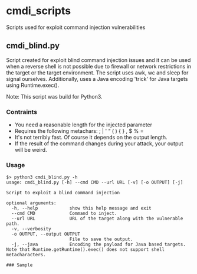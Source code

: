 # cmdi_scripts
Scripts used for exploit command injection vulnerabilities

## cmdi_blind.py
Script created for exploit blind command injection issues and it can be used when a reverse shell is not possible due to firewall or network restrictions in the target or the target environment. The script uses awk, wc and sleep for signal ourselves. Additionally, uses a Java encoding 'trick' for Java targets using Runtime.exec().

Note: This script was build for Python3.

### Contraints
- You need a reasonable length for the injected parameter
- Requires the following metachars: ; | ' “ ( ) { } , $ % =
- It's not terribly fast. Of course it depends on the output length.
- If the result of the command changes during your attack, your output will be weird.

### Usage
```shell
$> python3 cmdi_blind.py -h
usage: cmdi_blind.py [-h] --cmd CMD --url URL [-v] [-o OUTPUT] [-j]

Script to exploit a blind command injection

optional arguments:
  -h, --help            show this help message and exit
  --cmd CMD             Command to inject.
  --url URL             URL of the target along with the vulnerable path.
  -v, --verbosity
  -o OUTPUT, --output OUTPUT
                        File to save the output.
  -j, --java            Encoding the payload for Java based targets. Note that Runtime.getRuntime().exec() does not support shell metacharacters.

### Sample
